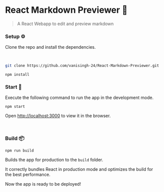 # React Markdown Previewer 📝
>A React Webapp to edit and preview markdown<br/>

### Setup ⚙️


Clone the repo and install the dependencies.

<br/>

```bash
git clone https://github.com/vanisingh-24/React-Markdown-Previewer.git
```

```
npm install
```

### Start 🏃

Execute the following command to run the app in the development mode.

```
npm start
```

Open [http://localhost:3000](http://localhost:3000) to view it in the browser.

<br />

### Build 📦

```
npm run build
```

Builds the app for production to the `build` folder.<br />

It correctly bundles React in production mode and optimizes the build for the best performance.

Now the app is ready to be deployed!

<br/>
